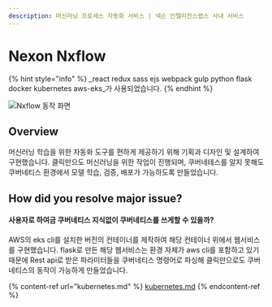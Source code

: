 ```yaml
---
description: 머신러닝 프로세스 자동화 서비스 | 넥슨 인텔리전스랩스 사내 서비스
---
```


# Nexon Nxflow

{% hint style="info" %}
_react redux sass ejs webpack gulp python flask docker kubernetes aws-eks_가 사용되었습니다.
{% endhint %}

![Nxflow 동작 화면](../../../.gitbook/assets/nxflow.gif)

## Overview&#x20;

머신러닝 학습을 위한 자동화 도구를 편하게 제공하기 위해 기획과 디자인 및 설계하여 구현했습니다. 클릭만으도 머신러닝을 위한 작업이 진행되며, 쿠버네테스를 알지 못해도 쿠버네티스 환경에서 모델 학습, 검증, 배포가 가능하도록 만들었습니다.

## How did you resolve major issue?

#### 사용자로 하여금 쿠버네티스 지식없이 쿠버네티스를 쓰게할 수 있을까?

AWS의 eks cli를 설치한 버전의 컨테이너를 제작하여 해당 컨테이너 위에서 웹서비스를 구현했습니다. flask로 만든 해당 웹서비스는 환경 자체가 aws cli를 포함하고 있기 때문에 Rest api로 받은 파라미터들을 쿠버네티스 명령어로 파싱해 클릭만으로도 쿠버네티스의 동작이 가능하게 만들었습니다.&#x20;

{% content-ref url="kubernetes.md" %}
[kubernetes.md](kubernetes.md)
{% endcontent-ref %}

